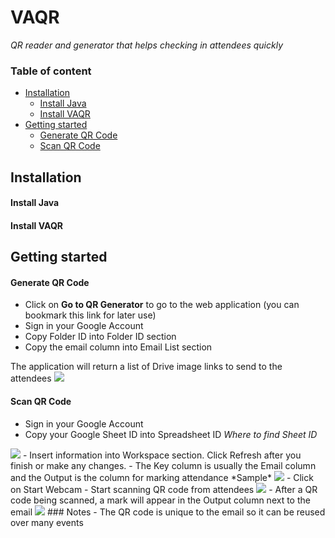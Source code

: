 # VAQR
*QR reader and generator that helps checking in attendees quickly*
### Table of content
- [Installation](#installation)
    - [Install Java](#install-java)
    - [Install VAQR](#install-vaqr)
- [Getting started](#getting-started)
    - [Generate QR Code](#generate-qr-code)
    - [Scan QR Code](#scan-qr-code)
   
## Installation
#### Install Java
#### Install VAQR
## Getting started
#### Generate QR Code
- Click on **Go to QR Generator** to go to the web application (you can bookmark this link for later use)
- Sign in your Google Account
- Copy Folder ID into Folder ID section
- Copy the email column into Email List section

The application will return a list of Drive image links to send to the attendees
<img src = "https://user-images.githubusercontent.com/18899970/27971357-09bb7dc2-6318-11e7-8999-4f91a6e057a9.png"/>
#### Scan QR Code
- Sign in your Google Account
- Copy your Google Sheet ID into Spreadsheet ID
*Where to find Sheet ID*
<img src = "https://user-images.githubusercontent.com/18899970/27971357-09bb7dc2-6318-11e7-8999-4f91a6e057a9.png"/>
- Insert information into Workspace section. Click Refresh after you finish or make any changes.
    - The Key column is usually the Email column and the Output is the column for marking attendance
    *Sample*
    <img src = "https://user-images.githubusercontent.com/18899970/27970797-b5793c56-6315-11e7-92f1-37653e638021.png">
- Click on Start Webcam
- Start scanning QR code from attendees
    <img src = "https://user-images.githubusercontent.com/18899970/27972377-c85c576c-631b-11e7-9c7b-4f96db21410d.png">
    - After a QR code being scanned, a mark will appear in the Output column next to the email
    <img src = "https://user-images.githubusercontent.com/18899970/27972421-ed952c0c-631b-11e7-9044-c1ce6513c394.png">
### Notes
- The QR code is unique to the email so it can be reused over many events


